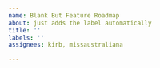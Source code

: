 ```yaml
---
name: Blank But Feature Roadmap
about: just adds the label automatically
title: ''
labels: ''
assignees: kirb, missaustraliana

---
```



